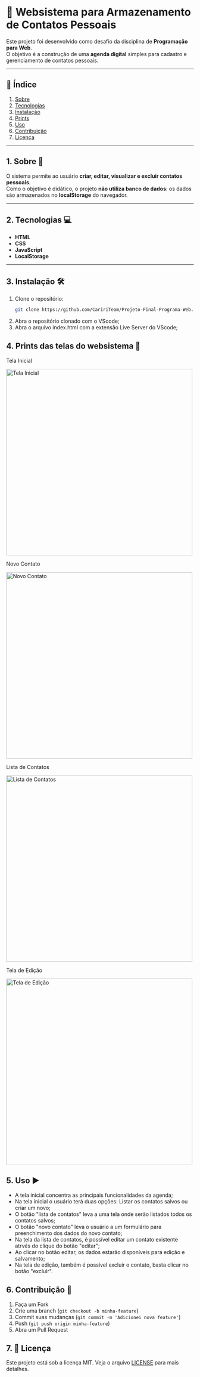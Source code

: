 # 📒 Websistema para Armazenamento de Contatos Pessoais

Este projeto foi desenvolvido como desafio da disciplina de **Programação para Web**.  
O objetivo é a construção de uma **agenda digital** simples para cadastro e gerenciamento de contatos pessoais.

---

## 📖 Índice
1. [Sobre](#-sobre)
2. [Tecnologias](#-tecnologias)
3. [Instalação](#-instalação)
4. [Prints](#-prints)
5. [Uso](#-uso)
6. [Contribuição](#-contribuição)
7. [Licença](#-licença)

---

## 1. Sobre 📌
O sistema permite ao usuário **criar, editar, visualizar e excluir contatos pessoais**.  
Como o objetivo é didático, o projeto **não utiliza banco de dados**: os dados são armazenados no **localStorage** do navegador.

---

## 2. Tecnologias 💻
- **HTML**  
- **CSS**  
- **JavaScript**  
- **LocalStorage**

---

## 3. Instalação 🛠

1. Clone o repositório:
   ```bash
   git clone https://github.com/CaririTeam/Projeto-Final-Programa-Web.git
2. Abra o repositório clonado com o VScode;
3. Abra o arquivo index.html com a extensão Live Server do VScode;

## 4. Prints das telas do websistema 📸
<p>  Tela Inicial </p>
<img src="./assets/home.png" width="500px" alt="Tela Inicial" />  

<p> Novo Contato </p> 
<img src="./assets/novo.png" width="500px" alt="Novo Contato" />  

<p> Lista de Contatos </p> 
<img src="./assets/lista.png" width="500px" alt="Lista de Contatos" />  

<p> Tela de Edição </p> 
<img src="./assets/editar.png" width="500px" alt="Tela de Edição" />  


## 5. Uso ▶️
- A tela inicial concentra as principais funcionalidades da agenda;
- Na tela inicial o usuário terá duas opções: Listar os contatos salvos ou criar um novo;
- O botão "lista de contatos" leva a uma tela onde serão listados todos os contatos salvos;
- O botão "novo contato" leva o usuário a um formulário para preenchimento dos dados do novo contato;
- Na tela da lista de contatos, é possível editar um contato existente atrvés do clique do botão "editar";
- Ao clicar no botão editar, os dados estarão disponíveis para edição e salvamento;
- Na tela de edição, também é possível excluir o contato, basta clicar no botão "excluir".
  

## 6. Contribuição 🤝
1. Faça um Fork
2. Crie uma branch (`git checkout -b minha-feature`)
3. Commit suas mudanças (`git commit -m 'Adicionei nova feature'`)
4. Push (`git push origin minha-feature`)
5. Abra um Pull Request
   

## 7. 📄 Licença
Este projeto está sob a licença MIT. Veja o arquivo [LICENSE](LICENSE) para mais detalhes.
